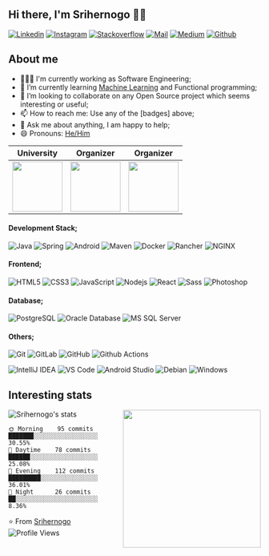 ## Hi there, I'm Srihernogo 👋🏼
[![Linkedin](https://img.shields.io/badge/-Bayu%20Sri%20Hernogo-blue?style=flat&logo=linkedin&logoColor=white&link=https://www.linkedin.com/in/bayusrihernogo/)](https://www.linkedin.com/in/bayusrihernogo/)
[![Instagram](https://img.shields.io/badge/-Instagram-purple?style=flat&logo=instagram&logoColor=white&link=https://www.instagram.com/bayusrihernogo/)](https://www.instagram.com/bayusrihernogo/)
[![Stackoverflow](https://img.shields.io/badge/-Stackoverflow-orange?style=flat&logo=Stackoverflow&logoColor=white&link=https://stackoverflow.com/users/9771468/bayu-sri-hernogo/)](https://stackoverflow.com/users/9771468/bayu-sri-hernogo)
[![Mail](https://img.shields.io/badge/-Gmail-red?style=flat&logo=gmail&logoColor=white&link=https://www.linkedin.com/in/bayusrihernogo/)](mailto:srihernogo@gmail.com)
[![Medium](https://img.shields.io/badge/-Medium-000000?style=flat&logo=medium&labelColor=000000&link=https://medium.com/@_jessicalim)](https://medium.com/)
[![Github](https://img.shields.io/github/followers/srihernogo?label=Follow&style=social)](https://github.com/srihernogo)


## About me
- 👨🏻‍💻 I'm currently working as Software Engineering;
- 🌱 I’m currently learning [Machine Learning](https://www.coursera.org/learn/machine-learning) and Functional programming;
- 👯 I’m looking to collaborate on any Open Source project which seems interesting or useful;
- 📫 How to reach me: Use any of the [badges] above;
- 💬 Ask me about anything, I am happy to help;
- 😄 Pronouns: [He/Him](https://www.mypronouns.org/he-him)

|University|Organizer|Organizer|
|---------|---------|------|
|<img src="https://github.com/srihernogo/srihernogo/blob/master/img/logo-gundar.png" height="100px"></a>|<img src="https://github.com/srihernogo/srihernogo/blob/master/img/logo-mmc.png" height="100px"></a>|<img src="https://github.com/srihernogo/srihernogo/blob/master/img/bg-mmc.jpg" height="100px"></a>|


#### Development Stack;
![Java](http://img.shields.io/badge/-Java-007396?style=flat&logo=java&logoColor=ffffff)
![Spring](http://img.shields.io/badge/-Spring-6DB33F?style=flat&logo=spring&logoColor=ffffff)
![Android](http://img.shields.io/badge/-Android-3DDC84?style=flat&logo=android&logoColor=ffffff)
![Maven](http://img.shields.io/badge/-Maven-1565c0?style=flat&logo=apache-maven)
![Docker](https://img.shields.io/badge/-Docker-black?style=flat&logo=docker)
![Rancher](http://img.shields.io/badge/-Rancher-0075A8?style=flat&logo=rancher&logoColor=ffffff)
![NGINX](http://img.shields.io/badge/-NGINX-269539?style=flat&logo=nginx&logoColor=ffffff)

#### Frontend;
![HTML5](https://img.shields.io/badge/-HTML5-%23E44D27?style=flat&logo=html5&logoColor=ffffff)
![CSS3](https://img.shields.io/badge/-CSS3-%231572B6?style=flat&logo=css3)
![JavaScript](https://img.shields.io/badge/-JavaScript-%23F7DF1C?style=flat&logo=javascript&logoColor=000000&labelColor=%23F7DF1C&color=%23FFCE5A)
![Nodejs](https://img.shields.io/badge/-Nodejs-black?style=flat&logo=Node.js)
![React](https://img.shields.io/badge/-React-%23282C34?style=flat&logo=react)
![Sass](https://img.shields.io/badge/-Sass-%23CC6699?style=flat&logo=sass&logoColor=ffffff)
![Photoshop](http://img.shields.io/badge/-Photoshop-26C9FF?style=flat&logo=adobe-photoshop&logoColor=ffffff)

#### Database;
![PostgreSQL](https://img.shields.io/badge/-PostgreSQL-336791?style=flat&logo=postgresql)
![Oracle Database](http://img.shields.io/badge/-Oracle-DD0031?style=flat&logo=oracle)
![MS SQL Server](http://img.shields.io/badge/-MS%20SQL%20Server-CC2927?style=flat&logo=microsoft-sql-server&logoColor=ffffff)

#### Others;
![Git](https://img.shields.io/badge/-Git-%23F05032?style=flat&logo=git&logoColor=%23ffffff)
![GitLab](https://img.shields.io/badge/-GitLab-FCA121?style=flat&logo=gitlab)
![GitHub](https://img.shields.io/badge/-GitHub-181717?style=flat&logo=github)
![Github Actions](http://img.shields.io/badge/-Github%20Actions-2088FF?style=flat&logo=github-actions&logoColor=ffffff)

![IntelliJ IDEA](http://img.shields.io/badge/-IntelliJ%20IDEA-000000?style=flat&logo=intellij-idea&logoColor=ffffff)
![VS Code](http://img.shields.io/badge/-VS%20Code-007ACC?style=flat&logo=visual-studio-code&logoColor=ffffff)
![Android Studio](http://img.shields.io/badge/-Android%20Studio-3DDC84?style=flat&logo=android-studio&logoColor=ffffff)
![Debian](http://img.shields.io/badge/-Debian-A81D33?style=flat&logo=debian&logoColor=ffffff)
![Windows](http://img.shields.io/badge/-Windows-0078D6?style=flat&logo=windows&logoColor=ffffff)

## Interesting stats
<a href="https://samujjwaal.tech/"><img src="https://github.com/srihernogo/srihernogo/blob/master/img/coffee.png" align="right" height="275" /></a>

![Srihernogo's stats](https://github-readme-stats.vercel.app/api?username=srihernogo&show_icons=true)

```text
🌞 Morning    95 commits     ███████░░░░░░░░░░░░░░░░░░   30.55% 
🌆 Daytime    78 commits     ██████░░░░░░░░░░░░░░░░░░░   25.08% 
🌃 Evening    112 commits    █████████░░░░░░░░░░░░░░░░   36.01% 
🌙 Night      26 commits     ██░░░░░░░░░░░░░░░░░░░░░░░   8.36%
```

⭐️ From [Srihernogo](https://github.com/srihernogo)
![Profile Views](https://komarev.com/ghpvc/?username=srihernogo&color=blue)
